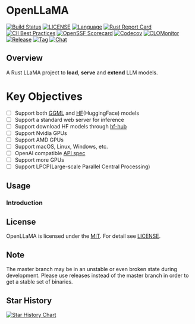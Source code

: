 # OpenLLaMA

[![Build Status](https://github.com/computeio/openllama/actions/workflows/rust.yml/badge.svg)](https://github.com/computeio/openllama/actions/workflows/rust.yml)
[![LICENSE](https://img.shields.io/github/license/computeio/openllama.svg)](https://github.com/computeio/openllama/blob/master/LICENSE)
[![Language](https://img.shields.io/badge/Language-Rust-blue.svg)](https://www.rust-lang.org/)
[![Rust Report Card](https://rust-reportcard.xuri.me/badge/github.com/computeio/openllama)](https://rust-reportcard.xuri.me/badge/github.com/computeio/openllama)
[![CII Best Practices](https://bestpractices.coreinfrastructure.org/projects/2761/badge)](https://bestpractices.coreinfrastructure.org/projects/6232)
[![OpenSSF Scorecard](https://api.securityscorecards.dev/projects/github.com/computeio/openllama/badge)](https://securityscorecards.dev/viewer/?uri=github.com/computeio/openllama)
[![Codecov](https://img.shields.io/codecov/c/github/computeio/openllama?style=flat-square&logo=codecov)](https://codecov.io/gh/computeio/openllama)
[![CLOMonitor](https://img.shields.io/endpoint?url=https://clomonitor.io/api/projects/cncf/chubao-fs/badge)](https://clomonitor.io/projects/cncf/chubao-fs)
[![Release](https://img.shields.io/github/v/release/computeio/openllama.svg?color=161823&style=flat-square&logo=smartthings)](https://github.com/computeio/openllama/releases)
[![Tag](https://img.shields.io/github/v/tag/computeio/openllama.svg?color=ee8936&logo=fitbit&style=flat-square)](https://github.com/computeio/openllama/tags)
[![Chat](https://img.shields.io/badge/zulip-join_chat-brightgreen.svg)](https://openllama.zulipchat.com/)

## Overview

A Rust LLaMA project to **load**, **serve** and **extend** LLM models.

# Key Objectives

- [ ] Support both [GGML](https://github.com/rustformers/llm/blob/main/crates/ggml/README.md) and [HF](https://github.com/ggerganov/llama.cpp/discussions/2948)(HuggingFace) models
- [ ] Support a standard web server for inference
- [ ] Support download HF models through [hf-hub](https://github.com/huggingface/hf-hub)
- [ ] Support Nvidia GPUs
- [ ] Support AMD GPUs
- [ ] Support macOS, Linux, Windows, etc.
- [ ] OpenAI compatible [API spec](https://spec.openapis.org/oas/latest.html)
- [ ] Support more GPUs
- [ ] Support LPCP(Large-scale Parallel Central Processing)

## Usage

### Introduction

## License

OpenLLaMA is licensed under the [MIT](https://opensource.org/license/mit).
For detail see [LICENSE](LICENSE).

## Note

The master branch may be in an unstable or even broken state during development. Please use releases instead of the
master branch in order to get a stable set of binaries.

## Star History

[![Star History Chart](https://api.star-history.com/svg?repos=computeio/openllama&type=Date)](https://star-history.com/#computeio/openllama&Date)
